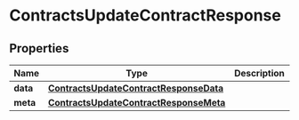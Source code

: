 

# ContractsUpdateContractResponse


## Properties

| Name | Type | Description | Notes |
|------------ | ------------- | ------------- | -------------|
|**data** | [**ContractsUpdateContractResponseData**](ContractsUpdateContractResponseData.md) |  |  [optional] |
|**meta** | [**ContractsUpdateContractResponseMeta**](ContractsUpdateContractResponseMeta.md) |  |  [optional] |



